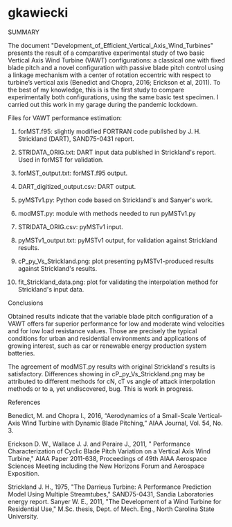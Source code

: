 # gkawiecki
SUMMARY

The document "Development_of_Efficient_Vertical_Axis_Wind_Turbines" presents the result of a comparative experimental study of two basic Vertical Axis Wind Turbine (VAWT) configurations: a classical one with fixed blade pitch and a novel configuration with passive blade pitch control using a linkage mechanism with a center of rotation eccentric with respect to turbine’s vertical axis (Benedict and Chopra, 2016; Erickson et al, 2011). To the best of my knowledge, this is is the first study to compare experimentally both configurations, using the same basic test specimen. I carried out this work in my garage during the pandemic lockdown.

Files for VAWT performance estimation:

1. forMST.f95: slightly modified FORTRAN code published by J. H. Strickland (DART), SAND75-0431 report.

2. STRIDATA_ORIG.txt: DART input data published in Strickland's report. Used in forMST for validation.

3. forMST_output.txt: forMST.f95 output.

4. DART_digitized_output.csv: DART output.

5. pyMSTv1.py: Python code based on Strickland's and Sanyer's work.
  
6. modMST.py: module with methods needed to run pyMSTv1.py

7. STRIDATA_ORIG.csv: pyMSTv1 input.

8. pyMSTv1_output.txt: pyMSTv1 output, for validation against Strickland results.

9. cP_py_Vs_Strickland.png: plot presenting pyMSTv1-produced results against Strickland's results.

10. fit_Strickland_data.png: plot for validating the interpolation method for Strickland's input data. 

Conclusions

Obtained results indicate that the variable blade pitch configuration of a VAWT offers far superior performance for low and moderate wind velocities and for low load resistance values.  Those are precisely the typical conditions for urban and residential environments and applications of growing interest, such as car or renewable energy production system batteries.

The agreement of modMST.py results with original Strickland's results is satisfactory. Differences showing in cP_py_Vs_Strickland.png may be attributed to different methods for cN, cT vs angle of attack interpolation methods or to a, yet undiscovered, bug. This is work in progress. 

References

Benedict, M. and Chopra I., 2016, “Aerodynamics of a Small-Scale Vertical-Axis Wind Turbine with Dynamic Blade Pitching,” AIAA Journal, Vol. 54, No. 3.

Erickson D. W., Wallace J. J. and Peraire J., 2011, " Performance Characterization of Cyclic Blade Pitch Variation on a Vertical Axis Wind Turbine," AIAA Paper 2011-638, Proceedings of 49th AIAA Aerospace Sciences Meeting including the New Horizons Forum and Aerospace Exposition.

Strickland J. H., 1975, "The Darrieus Turbine: A Performance Prediction Model Using Multiple Streamtubes," SAND75-0431, Sandia Laboratories energy report.
Sanyer W. E., 2011, "The Development of a Wind Turbine for Residential Use," M.Sc. thesis, Dept. of Mech. Eng., North Carolina State University.
